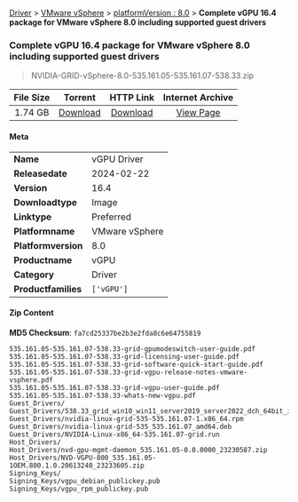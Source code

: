 
[Driver](/README.md)  >  [VMware vSphere](/index/Driver/VMware_vSphere.md)  >  [platformVersion : 8.0](/index/Driver/VMware_vSphere/8.0.md)  >  **Complete vGPU 16.4 package for VMware vSphere 8.0 including supported guest drivers**


###    Complete vGPU 16.4 package for VMware vSphere 8.0 including supported guest drivers

> NVIDIA-GRID-vSphere-8.0-535.161.05-535.161.07-538.33.zip   


| **File Size** | **Torrent**  | **HTTP Link** | **Internet Archive** |
|:-------------:|:------------:|:-------------:|:--------------------:|
| 1.74 GB |  [Download](https://archive.org/download/nvgpu_NVIDIA-GRID-vSphere-8.0-535.161.05-535.161.07-538.33.zip/nvgpu_NVIDIA-GRID-vSphere-8.0-535.161.05-535.161.07-538.33.zip_archive.torrent)       | [Download](https://archive.org/compress/nvgpu_NVIDIA-GRID-vSphere-8.0-535.161.05-535.161.07-538.33.zip) | [View Page](https://archive.org/details/nvgpu_NVIDIA-GRID-vSphere-8.0-535.161.05-535.161.07-538.33.zip)       |

#### Meta

<table>
<tr><td><strong>Name</strong></td><td>vGPU Driver</td></tr>
<tr><td><strong>Releasedate</strong></td><td>2024-02-22</td></tr>
<tr><td><strong>Version</strong></td><td>16.4</td></tr>
<tr><td><strong>Downloadtype</strong></td><td>Image</td></tr>
<tr><td><strong>Linktype</strong></td><td>Preferred</td></tr>
<tr><td><strong>Platformname</strong></td><td>VMware vSphere</td></tr>
<tr><td><strong>Platformversion</strong></td><td>8.0</td></tr>
<tr><td><strong>Productname</strong></td><td>vGPU</td></tr>
<tr><td><strong>Category</strong></td><td>Driver</td></tr>
<tr><td><strong>Productfamilies</strong></td><td><code>['vGPU']</code></td></tr>
</table>

#### Zip Content

**MD5 Checksum**: `fa7cd25337be2b3e2fda8c6e64755819`

```text
535.161.05-535.161.07-538.33-grid-gpumodeswitch-user-guide.pdf
535.161.05-535.161.07-538.33-grid-licensing-user-guide.pdf
535.161.05-535.161.07-538.33-grid-software-quick-start-guide.pdf
535.161.05-535.161.07-538.33-grid-vgpu-release-notes-vmware-vsphere.pdf
535.161.05-535.161.07-538.33-grid-vgpu-user-guide.pdf
535.161.05-535.161.07-538.33-whats-new-vgpu.pdf
Guest_Drivers/
Guest_Drivers/538.33_grid_win10_win11_server2019_server2022_dch_64bit_international.exe
Guest_Drivers/nvidia-linux-grid-535-535.161.07-1.x86_64.rpm
Guest_Drivers/nvidia-linux-grid-535_535.161.07_amd64.deb
Guest_Drivers/NVIDIA-Linux-x86_64-535.161.07-grid.run
Host_Drivers/
Host_Drivers/nvd-gpu-mgmt-daemon_535.161.05-0.0.0000_23230587.zip
Host_Drivers/NVD-VGPU-800_535.161.05-1OEM.800.1.0.20613240_23233605.zip
Signing_Keys/
Signing_Keys/vgpu_debian_publickey.pub
Signing_Keys/vgpu_rpm_publickey.pub
```